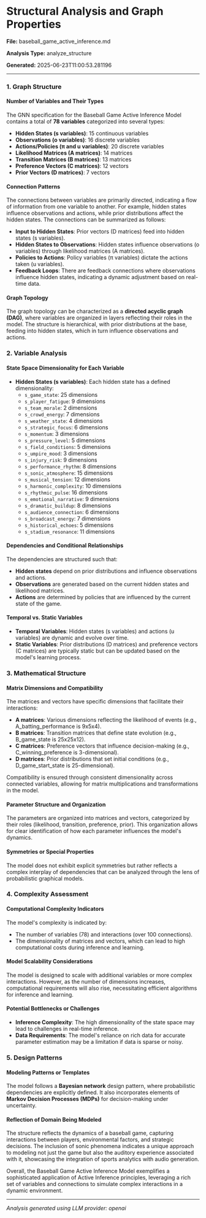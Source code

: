 # Structural Analysis and Graph Properties

**File:** baseball_game_active_inference.md

**Analysis Type:** analyze_structure

**Generated:** 2025-06-23T11:00:53.281196

---

### 1. Graph Structure

#### Number of Variables and Their Types
The GNN specification for the Baseball Game Active Inference Model contains a total of **78 variables** categorized into several types:

- **Hidden States (s variables)**: 15 continuous variables
- **Observations (o variables)**: 16 discrete variables
- **Actions/Policies (π and u variables)**: 20 discrete variables
- **Likelihood Matrices (A matrices)**: 14 matrices
- **Transition Matrices (B matrices)**: 13 matrices
- **Preference Vectors (C matrices)**: 12 vectors
- **Prior Vectors (D matrices)**: 7 vectors

#### Connection Patterns
The connections between variables are primarily directed, indicating a flow of information from one variable to another. For example, hidden states influence observations and actions, while prior distributions affect the hidden states. The connections can be summarized as follows:

- **Input to Hidden States**: Prior vectors (D matrices) feed into hidden states (s variables).
- **Hidden States to Observations**: Hidden states influence observations (o variables) through likelihood matrices (A matrices).
- **Policies to Actions**: Policy variables (π variables) dictate the actions taken (u variables).
- **Feedback Loops**: There are feedback connections where observations influence hidden states, indicating a dynamic adjustment based on real-time data.

#### Graph Topology
The graph topology can be characterized as a **directed acyclic graph (DAG)**, where variables are organized in layers reflecting their roles in the model. The structure is hierarchical, with prior distributions at the base, feeding into hidden states, which in turn influence observations and actions.

### 2. Variable Analysis

#### State Space Dimensionality for Each Variable
- **Hidden States (s variables)**: Each hidden state has a defined dimensionality:
  - `s_game_state`: 25 dimensions
  - `s_player_fatigue`: 9 dimensions
  - `s_team_morale`: 2 dimensions
  - `s_crowd_energy`: 7 dimensions
  - `s_weather_state`: 4 dimensions
  - `s_strategic_focus`: 6 dimensions
  - `s_momentum`: 3 dimensions
  - `s_pressure_level`: 5 dimensions
  - `s_field_conditions`: 5 dimensions
  - `s_umpire_mood`: 3 dimensions
  - `s_injury_risk`: 9 dimensions
  - `s_performance_rhythm`: 8 dimensions
  - `s_sonic_atmosphere`: 15 dimensions
  - `s_musical_tension`: 12 dimensions
  - `s_harmonic_complexity`: 10 dimensions
  - `s_rhythmic_pulse`: 16 dimensions
  - `s_emotional_narrative`: 9 dimensions
  - `s_dramatic_buildup`: 8 dimensions
  - `s_audience_connection`: 6 dimensions
  - `s_broadcast_energy`: 7 dimensions
  - `s_historical_echoes`: 5 dimensions
  - `s_stadium_resonance`: 11 dimensions

#### Dependencies and Conditional Relationships
The dependencies are structured such that:
- **Hidden states** depend on prior distributions and influence observations and actions.
- **Observations** are generated based on the current hidden states and likelihood matrices.
- **Actions** are determined by policies that are influenced by the current state of the game.

#### Temporal vs. Static Variables
- **Temporal Variables**: Hidden states (s variables) and actions (u variables) are dynamic and evolve over time.
- **Static Variables**: Prior distributions (D matrices) and preference vectors (C matrices) are typically static but can be updated based on the model's learning process.

### 3. Mathematical Structure

#### Matrix Dimensions and Compatibility
The matrices and vectors have specific dimensions that facilitate their interactions:
- **A matrices**: Various dimensions reflecting the likelihood of events (e.g., A_batting_performance is 9x5x4).
- **B matrices**: Transition matrices that define state evolution (e.g., B_game_state is 25x25x12).
- **C matrices**: Preference vectors that influence decision-making (e.g., C_winning_preference is 3-dimensional).
- **D matrices**: Prior distributions that set initial conditions (e.g., D_game_start_state is 25-dimensional).

Compatibility is ensured through consistent dimensionality across connected variables, allowing for matrix multiplications and transformations in the model.

#### Parameter Structure and Organization
The parameters are organized into matrices and vectors, categorized by their roles (likelihood, transition, preference, prior). This organization allows for clear identification of how each parameter influences the model's dynamics.

#### Symmetries or Special Properties
The model does not exhibit explicit symmetries but rather reflects a complex interplay of dependencies that can be analyzed through the lens of probabilistic graphical models.

### 4. Complexity Assessment

#### Computational Complexity Indicators
The model's complexity is indicated by:
- The number of variables (78) and interactions (over 100 connections).
- The dimensionality of matrices and vectors, which can lead to high computational costs during inference and learning.

#### Model Scalability Considerations
The model is designed to scale with additional variables or more complex interactions. However, as the number of dimensions increases, computational requirements will also rise, necessitating efficient algorithms for inference and learning.

#### Potential Bottlenecks or Challenges
- **Inference Complexity**: The high dimensionality of the state space may lead to challenges in real-time inference.
- **Data Requirements**: The model's reliance on rich data for accurate parameter estimation may be a limitation if data is sparse or noisy.

### 5. Design Patterns

#### Modeling Patterns or Templates
The model follows a **Bayesian network** design pattern, where probabilistic dependencies are explicitly defined. It also incorporates elements of **Markov Decision Processes (MDPs)** for decision-making under uncertainty.

#### Reflection of Domain Being Modeled
The structure reflects the dynamics of a baseball game, capturing interactions between players, environmental factors, and strategic decisions. The inclusion of sonic phenomena indicates a unique approach to modeling not just the game but also the auditory experience associated with it, showcasing the integration of sports analytics with audio generation. 

Overall, the Baseball Game Active Inference Model exemplifies a sophisticated application of Active Inference principles, leveraging a rich set of variables and connections to simulate complex interactions in a dynamic environment.

---

*Analysis generated using LLM provider: openai*

